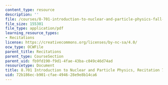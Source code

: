 ```yaml
---
content_type: resource
description: ''
file: /courses/8-701-introduction-to-nuclear-and-particle-physics-fall-2020/72b186ecb901cfae494628e9e8b14ca6_MIT8_701f20_rec7_soln.pdf
file_size: 155301
file_type: application/pdf
learning_resource_types:
- Recitations
license: https://creativecommons.org/licenses/by-nc-sa/4.0/
ocw_type: OCWFile
parent_title: Recitations
parent_type: CourseSection
parent_uid: fb9fd190-f9d1-4fae-43ba-c049c46d74ad
resourcetype: Document
title: 8.701 Introduction to Nuclear and Particle Physics, Recitation 7 Solutions
uid: 72b186ec-b901-cfae-4946-28e9e8b14ca6
---
```

